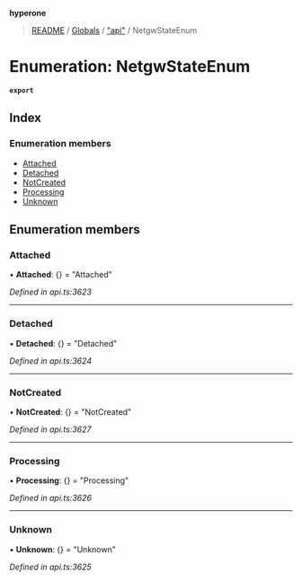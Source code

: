 **hyperone**

> [README](../README.md) / [Globals](../globals.md) / ["api"](../modules/_api_.md) / NetgwStateEnum

# Enumeration: NetgwStateEnum

**`export`** 

## Index

### Enumeration members

* [Attached](_api_.netgwstateenum.md#attached)
* [Detached](_api_.netgwstateenum.md#detached)
* [NotCreated](_api_.netgwstateenum.md#notcreated)
* [Processing](_api_.netgwstateenum.md#processing)
* [Unknown](_api_.netgwstateenum.md#unknown)

## Enumeration members

### Attached

•  **Attached**: {} = "Attached"

*Defined in api.ts:3623*

___

### Detached

•  **Detached**: {} = "Detached"

*Defined in api.ts:3624*

___

### NotCreated

•  **NotCreated**: {} = "NotCreated"

*Defined in api.ts:3627*

___

### Processing

•  **Processing**: {} = "Processing"

*Defined in api.ts:3626*

___

### Unknown

•  **Unknown**: {} = "Unknown"

*Defined in api.ts:3625*
